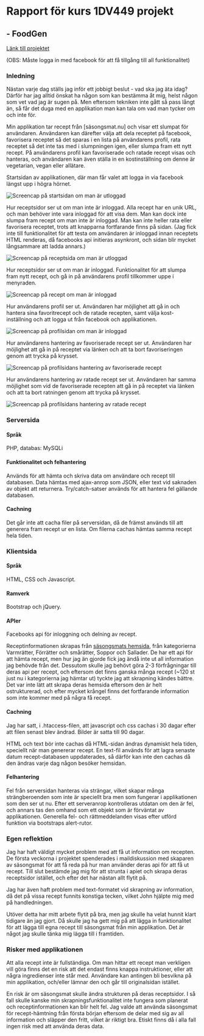 # Rapport för kurs 1DV449 projekt 
## - FoodGen


[Länk till projektet](http://janinaeb.se/FoodGen)

(OBS: Måste logga in med facebook för att få tillgång till all funktionalitet)


### Inledning
Nästan varje dag ställs jag inför ett jobbigt beslut - vad ska jag äta idag? Därför har jag alltid önskat ha någon som kan bestämma åt mig, helst någon som vet vad jag är sugen på. Men eftersom tekniken inte gått så pass långt än, så får det duga med en applikation man kan tala om vad man tycker om och inte för.

Min applikation tar recept från [säsongsmat.nu] och visar ett slumpat för användaren. Användaren kan därefter välja att dela receptet på facebook, favorisera receptet så det sparas i en lista på användarens profil, rata receptet så det inte tas med i slumpningen igen, eller slumpa fram ett nytt recept. På användarens profil kan favoriserade och ratade recept visas och hanteras, och användaren kan även ställa in en kostinställning om denne är vegetarian, vegan eller allätare.



Startsidan av applikationen, där man får valet att logga in via facebook längst upp i högra hörnet.


![Screencap på startsidan om man är utloggad](Screencaps/startsida-utloggad.tiff "Startsida, utloggad")


Hur receptsidor ser ut om man inte är inloggad. Alla recept har en unik URL, och man behöver inte vara inloggad för att visa dem. Man kan dock inte slumpa fram recept om man inte är inloggad. Man kan inte heller rata eller favorisera receptet, trots att knapparna fortfarande finns på sidan. (Jag fick inte till funktionalitet för att testa om användaren är inloggad innan receptets HTML renderas, då facebooks api initieras asynkront, och sidan blir mycket långsammare att ladda annars.)


![Screencap på receptsida om man är utloggad](Screencaps/recept-utloggad.tiff "Receptsida, utloggad")


Hur receptsidor ser ut om man är inloggad. Funktionalitet för att slumpa fram nytt recept, och gå in på användarens profil tillkommer uppe i menyraden.


![Screencap på recept om man är inloggad](Screencaps/random-recept.tiff "Receptsida, inloggad")


Hur användarens profil ser ut. Användaren har möjlighet att gå in och hantera sina favoritrecept och de ratade recepten, samt välja kost-inställning och att logga ut från facebook och applikationen.


![Screencap på profilsidan om man är inloggad](Screencaps/startsida-utloggad.tiff "Profilsidan")


Hur användarens hantering av favoriserade recept ser ut. Användaren har möjlighet att gå in på receptet via länken och att ta bort favoriseringen genom att trycka på krysset.


![Screencap på profilsidans hantering av favoriserade recept](Screencaps/startsida-utloggad.tiff "Profilsidans hantering av favoritrecept")


Hur användarens hantering av ratade recept ser ut. Användaren har samma möjlighet som vid de favoriserade recepten att gå in på receptet via länken och att ta bort ratningen genom att trycka på krysset.


![Screencap på profilsidans hantering av ratade recept](Screencaps/startsida-utloggad.tiff "profilsidans hantering av ratade recept")



### Serversida
#### Språk
PHP, databas: MySQLi 

#### Funktionalitet och felhantering
Används för att hämta och skriva data om användare och recept till databasen. Data hämtas med ajax-anrop som JSON, eller text vid saknaden av objekt att returnera. Try/catch-satser används för att hantera fel gällande databasen.

#### Cachning
Det går inte att cacha filer på serversidan, då de främst används till att generera fram recept ur en lista. Om filerna cachas hämtas samma recept hela tiden.



### Klientsida
#### Språk
HTML, CSS och Javascript. 

#### Ramverk
Bootstrap och jQuery.

#### APIer
Facebooks api för inloggning och delning av recept. 

Receptinformationen skrapas från [säsongsmats hemsida](säsongsmat.nu), från kategorierna Varmrätter, Förrätter och smårätter, Soppor och Sallader. De har ett api för att hämta recept, men hur jag än gjorde fick jag ändå inte ut all information jag behövde från det. Dessutom skulle jag behövt göra 2-3 förfrågningar till deras api per recept, och eftersom det finns ganska många recept (~120 st just nu i kategorierna jag hämtar ut) tyckte jag att skrapning kändes bättre. Det var inte lätt att skrapa deras hemsida eftersom den är helt ostrukturerad, och efter mycket krångel finns det fortfarande information som inte kommer med på några få recept. 

#### Cachning
Jag har satt, i .htaccess-filen, att javascript och css cachas i 30 dagar efter att filen senast blev ändrad. Bilder är satta till 90 dagar. 


HTML och text bör inte cachas då HTML-sidan ändras dynamiskt hela tiden, speciellt när man genererar recept. En text-fil används för att lagra senaste datum recept-databasen uppdaterades, så därför kan inte den cachas då den ändras varje dag någon besöker hemsidan.

#### Felhantering
Fel från serversidan hanteras via strängar, vilket skapar många strängberoenden som inte är speciellt bra men som fungerar i applikationen som den ser ut nu. Efter ett serveranrop kontrolleras utdatan om den är fel, och annars tas den omhand som ett objekt som är förväntat av applikationen. Generella fel- och rättmeddelanden visas efter utförd funktion via bootstraps alert-rutor.


### Egen reflektion
Jag har haft väldigt mycket problem med att få ut information om recepten. De första veckorna i projektet spenderades i maildiskussion med skaparen av säsongsmat för att få reda på hur man använder deras api för att få ut recept. Till slut bestämde jag mig för att strunta i apiet och skrapa deras receptsidor istället, och efter det har nästan allt flytit på. 


Jag har även haft problem med text-formatet vid skrapning av information, då det på vissa recept funnits konstiga tecken, vilket John hjälpte mig med på handledningen.


Utöver detta har mitt arbete flytit på bra, men jag skulle ha velat hunnit klart tidigare än jag gjort. Då skulle jag ha gett mig på att lägga in funktionalitet för att lägga till egna recept till säsongsmat från min applikation. Det är något jag skulle tänka mig lägga till i framtiden. 


### Risker med applikationen
Att alla recept inte är fullständiga. Om man hittar ett recept man verkligen vill göra finns det en risk att det endast finns knappa instruktioner, eller att några ingredienser inte står med. Användare kan antingen bli besvikna på min applikation, och/eller lämnar den och går till originalsidan istället.


En risk är om säsongsmat skulle ändra strukturen på deras receptsidor. I så fall skulle kanske min skrapningsfunktionalitet inte fungera som planerat och receptinformationen kan blir helt fel. Jag valde att använda säsongsmat för recept-hämtning från första början eftersom de delar med sig av all information och släpper den fritt, vilket är riktigt bra. Etiskt finns då i alla fall ingen risk med att använda deras data.

